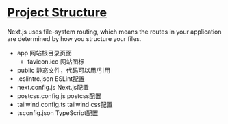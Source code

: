 # [Project Structure](https://nextjs.org/docs/getting-started/project-structure)

Next.js uses file-system routing, which means the routes in your application are determined by how you structure your files.

- app 网站根目录页面
  - favicon.ico 网站图标
- public 静态文件，代码可以用/引用
- .eslintrc.json ESLint配置
- next.config.js Next.js配置
- postcss.config.js postcss配置
- tailwind.config.ts tailwind css配置
- tsconfig.json TypeScript配置
